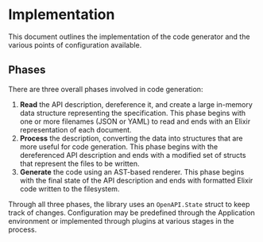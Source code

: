 # Implementation

This document outlines the implementation of the code generator and the various points of configuration available.

## Phases

There are three overall phases involved in code generation:

1. **Read** the API description, dereference it, and create a large in-memory data structure representing the specification.
  This phase begins with one or more filenames (JSON or YAML) to read and ends with an Elixir representation of each document.
2. **Process** the description, converting the data into structures that are more useful for code generation.
  This phase begins with the dereferenced API description and ends with a modified set of structs that represent the files to be written.
3. **Generate** the code using an AST-based renderer.
  This phase begins with the final state of the API description and ends with formatted Elixir code written to the filesystem.

Through all three phases, the library uses an `OpenAPI.State` struct to keep track of changes.
Configuration may be predefined through the Application environment or implemented through plugins at various stages in the process.
